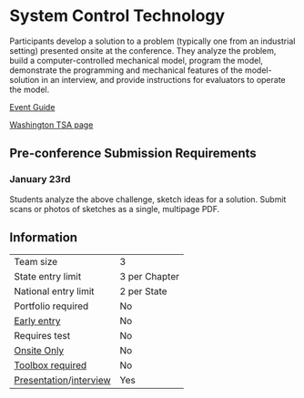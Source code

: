 # System Control Technology

Participants develop a solution to a problem (typically one from an industrial setting) presented onsite at the conference. They analyze the problem, build a computer-controlled mechanical model, program the model, demonstrate the programming and mechanical features of the model-solution in an interview, and provide instructions for evaluators to operate the model.

[Event Guide](https://lwsd.sharepoint.com/:b:/r/sites/GR-JHS-TechnologyStudentAssociation-SCA/Shared%20Documents/23-24/Competition/Event%20Guides/HS%20-%20System%20Control%20Technology.pdf)

[Washington TSA page](https://www.washingtontsa.org/high-school-events/system-control-technology)

## Pre-conference Submission Requirements

### January 23rd

Students analyze the above challenge, sketch ideas for a solution. Submit scans or photos of sketches as a single, multipage PDF.

## Information

|                                              |               |
| -------------------------------------------- | ------------- |
| Team size                                    | 3             |
| State entry limit                            | 3 per Chapter |
| National entry limit                         | 2 per State   |
| Portfolio required                           | No            |
| [Early entry](/#terms)                       | No            |
| Requires test                                | No            |
| [Onsite Only](/#terms)                       | No            |
| [Toolbox required](/#terms)                  | No            |
| [Presentation](/#terms)/[interview](/#terms) | Yes           |

